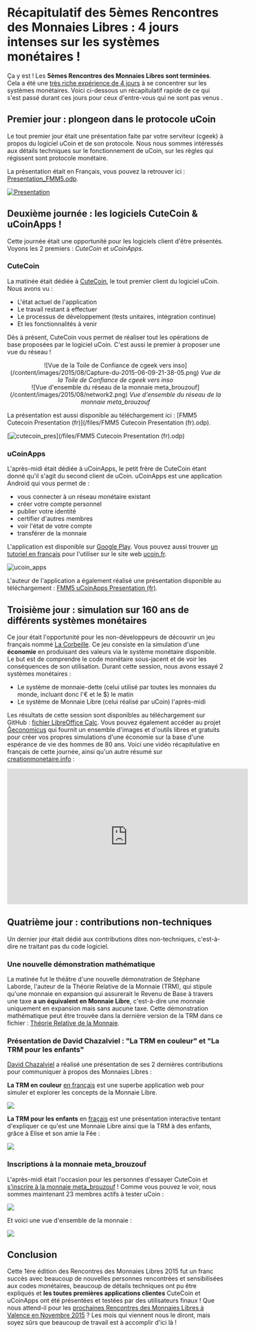 # Récapitulatif des 5èmes Rencontres des Monnaies Libres : 4 jours intenses sur les systèmes monétaires !

Ça y est ! Les **5èmes Rencontres des Monnaies Libres sont terminées**. Cela a été une [très riche expérience de 4 jours](http://blog.ucoin.io/ucoin-at-the-5th-freedom-money-meeting/) à se concentrer sur les systèmes monétaires. Voici ci-dessous un récapitulatif rapide de ce qui s'est passé durant ces jours pour ceux d'entre-vous qui ne sont pas venus .
## Premier jour : plongeon dans le protocole uCoin

Le tout premier jour était une présentation faite par votre serviteur (cgeek) à propos du logiciel uCoin et de son protocole. Nous nous sommes intéressés aux détails techniques sur le fonctionnement de uCoin, sur les règles qui régissent sont protocole monétaire.

La présentation était en Français, vous pouvez la retrouver ici : [Presentation_FMM5.odp](/files/Presentation_FMM5.odp).

[![Presentation](/content/images/2015/08/fmm5_presentation.png)](/files/FMM5_Presentation_en.odp)

## Deuxième journée : les logiciels CuteCoin & uCoinApps !

Cette journée était une opportunité pour les logiciels client d'être présentés. Voyons les 2 premiers : *CuteCoin* et *uCoinApps*.
### CuteCoin

La matinée était dédiée à [CuteCoin](https://github.com/duniter/sakia), le tout premier client du logiciel uCoin. Nous avons vu :

*   L'état actuel de l'application
*   Le travail restant à effectuer
*   Le processus de développement (tests unitaires, intégration continue)
*   Et les fonctionnalités à venir

Dès à présent, CuteCoin vous permet de réaliser tout les opérations de base proposées par le logiciel uCoin. C'est aussi le premier à proposer une vue du réseau !

<center> ![Vue de la Toile de Confiance de cgeek vers inso](/content/images/2015/08/Capture-du-2015-06-09-21-38-05.png)  <i>Vue de la Toile de Confiance de cgeek vers inso</i> </center> <center> ![Vue d'ensemble du réseau de la monnaie meta_brouzouf](/content/images/2015/08/network2.png)  <i>Vue d'ensemble du réseau de la monnaie meta_brouzouf</i> </center>

La présentation est aussi disponible au téléchargement ici : [FMM5 Cutecoin Presentation (fr)](/files/FMM5 Cutecoin Presentation \(fr\).odp).

[![cutecoin_pres](/content/images/2015/08/cutecoin_pres.png)](/files/FMM5 Cutecoin Presentation \(fr\).odp)

### uCoinApps

L'après-midi était dédiée à uCoinApps, le petit frère de CuteCoin étant donné qu'il s'agit du second client de uCoin. uCoinApps est une application Android qui vous permet de :

*   vous connecter à un réseau monétaire existant
*   créer votre compte personnel
*   publier votre identité
*   certifier d'autres membres
*   voir l'état de votre compte
*   transférer de la monnaie

L'application est disponible sur [Google Play](https://play.google.com/store/apps/details?id=io.ucoin.ucoin). Vous pouvez aussi trouver [un tutoriel en français](http://www.ucoin.fr/utiliser/ucoinapps-android/) pour l'utiliser sur le site web [ucoin.fr](http://ucoin.fr).

![ucoin_apps](/content/images/2015/08/account_ucoinapps.png)

L'auteur de l'application a également réalisé une présentation disponible au téléchargement : [FMM5 uCoinApps Presentation (fr)](/files/FMM5-uCoinApps-Presentation-fr.odp).
## Troisième jour : simulation sur 160 ans de différents systèmes monétaires

Ce jour était l'opportunité pour les non-développeurs de découvrir un jeu français nommé [La Corbeille](http://www.valeureux.org/blog/les-jeux/jeu-la-corbeille/). Ce jeu consiste en la simulation d'une **économie** en produisant des valeurs via le système monétaire disponible. Le but est de comprendre le code monétaire sous-jacent et de voir les conséquences de son utilisation. Durant cette session, nous avons essayé 2 systèmes monétaires :

*   Le système de monnaie-dette (celui utilisé par toutes les monnaies du     monde, incluant donc l'€ et le $) le matin
*   Le système de Monnaie Libre (celui réalisé par uCoin) l'après-midi

Les résultats de cette session sont disponibles au téléchargement sur GitHub : [fichier LibreOffice Calc](https://github.com/galuel/Geconomicus/raw/master/Exemple_de_suivi_tableur.ods).
Vous pouvez également accéder au projet [Ğeconomicus](https://github.com/galuel/Geconomicus) qui fournit un ensemble d'images et d'outils libres et gratuits pour créer vos propres simulations d'une économie sur la base d'une espérance de vie des hommes de 80 ans. Voici une vidéo récapitulative en français de cette journée, ainsi qu'un autre résumé sur [creationmonetaire.info](http://www.creationmonetaire.info/2015/06/video-geconomicus-la-corbeille-aux-5emes-rencontres-des-monnaies-libres.html) :

<iframe width="560" height="315" src="https://www.youtube.com/embed/LdHFPcyjKQA?list=PL0UDqLtXevvHY5rAyFtql5931VqYyRaoK" frameborder="0" allowfullscreen></iframe>

## Quatrième jour : contributions non-techniques

Un dernier jour était dédié aux contributions dites non-techniques, c'est-à-dire ne traitant pas du code logiciel.
### Une nouvelle démonstration mathématique

La matinée fut le théâtre d'une nouvelle démonstration de Stéphane Laborde, l'auteur de la Théorie Relative de la Monnaie (TRM), qui stipule qu'une monnaie en expansion qui assurerait le Revenu de Base à travers une taxe **a un équivalent en Monnaie Libre**, c'est-à-dire une monnaie uniquement en expansion mais sans aucune taxe. Cette démonstration mathématique peut être trouvée dans la dernière version de la TRM dans ce fichier : [Théorie Relative de la Monnaie](http://trm.creationmonetaire.info/TheorieRelativedelaMonnaie.pdf).
### Présentation de David Chazalviel : "La TRM en couleur" et "La TRM pour les enfants"

[David Chazalviel](http://cuckooland.free.fr/index.html) a réalisé une présentation de ses 2 dernières contributions pour communiquer à propos des Monnaies Libres :

**La TRM en couleur** [en français](http://cuckooland.free.fr/LaTrmEnCouleur.html) est une superbe application web pour simuler et explorer les concepts de la Monnaie Libre.

![](/content/images/2015/08/rtm_in_color-1024x664.png)

**La TRM pour les enfants** en [fraçais](http://cuckooland.free.fr/LaTrmPourLesEnfants.html) est une présentation interactive tentant d'expliquer ce qu'est une Monnaie Libre ainsi que la TRM à des enfants, grâce à Elise et son amie la Fée :

![](/content/images/2015/08/rtm_for_the_kids.png)

### Inscriptions à la monnaie meta_brouzouf

L'après-midi était l'occasion pour les personnes d'essayer CuteCoin et [s'inscrire à la monnaie meta_brouzouf](http://forum.ucoin.io/t/subscribing-to-meta-brouzouf-testing-currency) ! Comme vous pouvez le voir, nous sommes maintenant 23 membres actifs à tester uCoin :

![](/content/images/2015/08/wot_fmm5.png)

Et voici une vue d'ensemble de la monnaie :

![](/content/images/2015/08/metab_fmm5.png)

## Conclusion

Cette 1ère édition des Rencontres des Monnaies Libres 2015 fut un franc succès avec beaucoup de nouvelles personnes rencontrées et sensibilisées aux codes monétaires, beaucoup de détails techniques ont pu être expliqués et **les toutes premières applications clientes** CuteCoin et uCoinApps ont été présentées et testées par des utilisateurs finaux ! Que nous attend-il pour les [prochaines Rencontres des Monnaies Libres à Valence en Novembre 2015](https://www.google.fr/maps/place/Valence/@44.8679005,4.9135516,11z/data=!4m2!3m1!1s0x47f55799c63221c7:0x408ab2ae4bfb580) ? Les mois qui viennent nous le diront, mais soyez sûrs que beaucoup de travail est à accomplir d'ici là ! 
